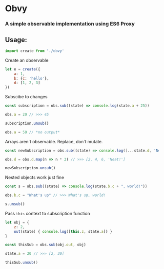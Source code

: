 # Obvy
### A simple observable implementation using ES6 Proxy

## Usage:
```javascript
import create from './obvy'
```
Create an observable
```javascript
let o = create({
    a: 1, 
    b: {c: 'hello'}, 
    d: [1, 2, 3]
})
```

 Subscibe to changes
```javascript
const subscription = obs.sub((state) => console.log(state.a + 25))

obs.a = 20 // >>> 45

subscription.unsub()

obs.a = 50 // *no output*
```
Arrays aren't observable. Replace, don't mutate.
```javascript
const newSubscription = obs.sub((state) => console.log([...state.d, 'Neat!']))

obs.d = obs.d.map(n => n * 2) // >>> [2, 4, 6, 'Neat!']

newSubscription.unsub()
```

Nested objects work just fine
```javascript
const s = obs.sub((state) => console.log(state.b.c + ", world!"))

obs.b.c = "What's up" // >>> What's up, world!

s.unsub()
```

Pass `this` context to subscription function

```javascript
let obj = {
    z: 2,
    out(state) { console.log([this.z, state.a]) }
}

const thisSub = obs.sub(obj.out, obj)

state.a = 20 // >>> [2, 20]

thisSub.unsub()
```
